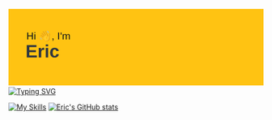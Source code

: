 [![MasterHead](header.png)](https://github.com/ericpastorm/ericpastorm)
[![Typing SVG](https://readme-typing-svg.demolab.com?font=Fira+Code&weight=100&pause=1000&color=FFC312&multiline=true&width=435&lines=Code+Wizard)](https://git.io/typing-svg)

[![My Skills](https://skillicons.dev/icons?i=js,html,css,py)](https://skillicons.dev)
[![Eric's GitHub stats](https://github-readme-stats.vercel.app/api?username=ericpastorm)](https://github.com/ericpastorm/ericpastorm)
<!--
**ericpastorm/ericpastorm** is a ✨ _special_ ✨ repository because its `README.md` (this file) appears on your GitHub profile.

Here are some ideas to get you started:

- 🔭 I’m currently working on ...
- 🌱 I’m currently learning ...
- 👯 I’m looking to collaborate on ...
- 🤔 I’m looking for help with ...
- 💬 Ask me about ...
- 📫 How to reach me: ...
- 😄 Pronouns: ...
- ⚡ Fun fact: ...
-->
